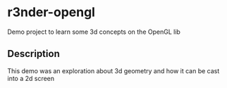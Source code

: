 # r3nder-opengl
Demo project to learn some 3d concepts on the OpenGL lib

## Description
This demo was an exploration about 3d geometry and how it can be cast into a 2d screen
